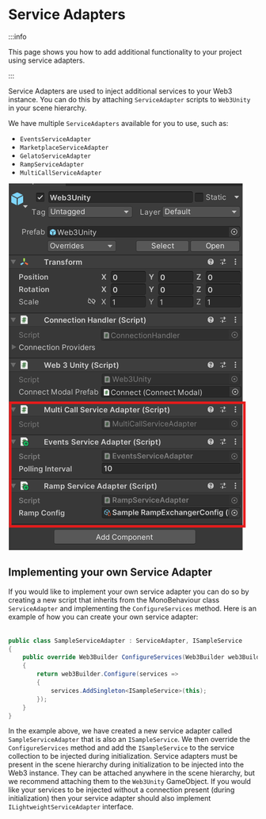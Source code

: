 ﻿---
slug: /current/service-adapters
sidebar_position: 22
sidebar_label: Service Adapters
---

# Service Adapters

:::info

This page shows you how to add additional functionality to your project using service adapters.

:::

Service Adapters are used to inject additional services to your Web3 instance. You can do this by attaching `ServiceAdapter` scripts to `Web3Unity` in your scene hierarchy.

We have multiple `ServiceAdapters` available for you to use, such as:
- `EventsServiceAdapter`
- `MarketplaceServiceAdapter`
- `GelatoServiceAdapter`
- `RampServiceAdapter`
- `MultiCallServiceAdapter`

![img.png](assets/service-adapters/service-adapters.png)

## Implementing your own Service Adapter

If you would like to implement your own service adapter you can do so by creating a new script that inherits from the MonoBehaviour class `ServiceAdapter` and implementing the `ConfigureServices` method. Here is an example of how you can create your own service adapter:

```csharp

public class SampleServiceAdapter : ServiceAdapter, ISampleService
{
    public override Web3Builder ConfigureServices(Web3Builder web3Builder)
    {
        return web3Builder.Configure(services =>
        {
            services.AddSingleton<ISampleService>(this);
        });
    }
}

```

In the example above, we have created a new service adapter called `SampleServiceAdapter` that is also an `ISampleService`. We then override the `ConfigureServices` method and add the `ISampleService` to the service collection to be injected during initialization. Service adapters must be present in the scene hierarchy during initialization to be injected into the Web3 instance. They can be attached anywhere in the scene hierarchy, but we recommend attaching them to the `Web3Unity` GameObject. If you would like your services to be injected without a connection present (during initialization) then your service adapter should also implement `ILightweightServiceAdapter` interface.
